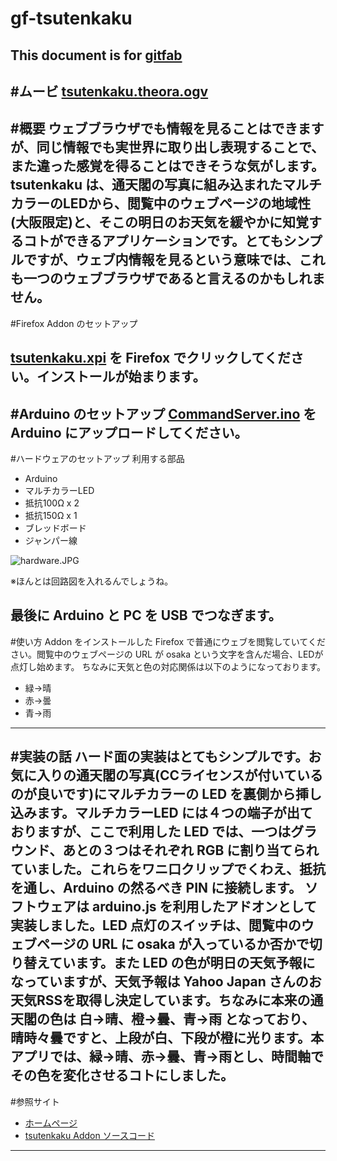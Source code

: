 # gf-tsutenkaku
## 
This document is for [gitfab](http://gitfab.org)
---
#ムービ
[tsutenkaku.theora.ogv](http://www.mecha-mozilla.org/projects/tsutenkaku/tsutenkaku.theora.ogv)
---
#概要
ウェブブラウザでも情報を見ることはできますが、同じ情報でも実世界に取り出し表現することで、また違った感覚を得ることはできそうな気がします。tsutenkaku は、通天閣の写真に組み込まれたマルチカラーのLEDから、閲覧中のウェブページの地域性(大阪限定)と、そこの明日のお天気を緩やかに知覚するコトができるアプリケーションです。とてもシンプルですが、ウェブ内情報を見るという意味では、これも一つのウェブブラウザであると言えるのかもしれません。
---
#Firefox Addon のセットアップ

[tsutenkaku.xpi](https://raw.github.com/dadaa/gf-tsutenkaku/master/materials/tsutenkaku.xpi) を Firefox でクリックしてください。インストールが始まります。
---
#Arduino のセットアップ
[CommandServer.ino](https://raw.github.com/dadaa/arduino.js/master/core/sketch/CommandServer/CommandServer.ino) を Arduino にアップロードしてください。
---
#ハードウェアのセットアップ
利用する部品

* Arduino
* マルチカラーLED
* 抵抗100Ω x 2
* 抵抗150Ω x 1
* ブレッドボード
* ジャンパー線

![hardware.JPG](https://raw.github.com/dadaa/gf-tsutenkaku/master/materials/hardware.JPG)

※ほんとは回路図を入れるんでしょうね。

最後に Arduino と PC を USB でつなぎます。
---
#使い方
Addon をインストールした Firefox で普通にウェブを閲覧していてください。閲覧中のウェブページの URL が osaka という文字を含んだ場合、LEDが点灯し始めます。
ちなみに天気と色の対応関係は以下のようになっております。

* 緑→晴
* 赤→曇
* 青→雨
---
#実装の話
ハード面の実装はとてもシンプルです。お気に入りの通天閣の写真(CCライセンスが付いているのが良いです)にマルチカラーの LED を裏側から挿し込みます。マルチカラーLED には４つの端子が出ておりますが、ここで利用した LED では、一つはグラウンド、あとの３つはそれぞれ RGB に割り当てられていました。これらをワニ口クリップでくわえ、抵抗を通し、Arduino の然るべき PIN に接続します。
ソフトウェアは arduino.js を利用したアドオンとして実装しました。LED 点灯のスイッチは、閲覧中のウェブページの URL に osaka が入っているか否かで切り替えています。また LED の色が明日の天気予報になっていますが、天気予報は Yahoo Japan さんのお天気RSSを取得し決定しています。ちなみに本来の通天閣の色は 白→晴、橙→曇、青→雨 となっており、晴時々曇ですと、上段が白、下段が橙に光ります。本アプリでは、緑→晴、赤→曇、青→雨とし、時間軸でその色を変化させるコトにしました。
---
#参照サイト
* [ホームページ](http://www.mecha-mozilla.org/projects/tsutenkaku/)
* [tsutenkaku Addon ソースコード](https://github.com/dadaa/tsutenkaku)
---
